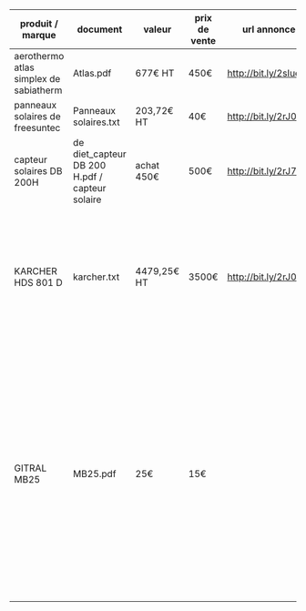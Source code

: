 produit / marque | document | valeur | prix de vente | url annonce | informations complémentaires et descriptifs.
----|----|----|----|----|--------------------------------|
aerothermo atlas simplex de sabiatherm | Atlas.pdf | 677€ HT | 450€ | http://bit.ly/2sIuevy
panneaux solaires de freesuntec | Panneaux solaires.txt | 203,72€ HT | 40€ | http://bit.ly/2rJ0I7s
capteur solaires DB 200H | de diet_capteur DB 200 H.pdf / capteur solaire | achat 450€ | 500€ | http://bit.ly/2rJ77jc
KARCHER HDS 801 D | karcher.txt | 4479,25€ HT | 3500€ | http://bit.ly/2rJ0I7s | Le nettoyeur haute pression eau chaude mobile HDS 801 D est équipé d’un moteur diesel. Ce nettoyeur est idéal là où le raccordement à un réseau électrique est impossible.
GITRAL MB25 | MB25.pdf | 25€ | 15€ || Vase d'expansion standard suspendu destiné aux installations de chauffage fonctionnant en circuit fermé. Il permet d'absorber l'augmentation de volume consécutive à l'élévation de la température du fluide chauffant du circuit fermé. La température de fonctionnement est comprise entre 0°C et 99°C.
